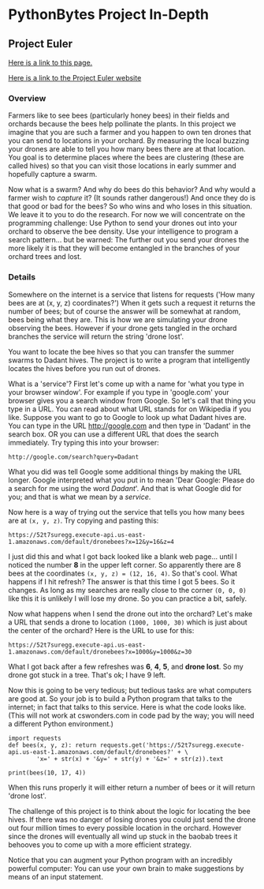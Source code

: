 # PythonBytes Project In-Depth


## Project Euler


[Here is a link to this page.](https://github.com/robfatland/pythonbytes/tree/master/projects/euler#pythonbytes-project-in-depth)



[Here is a link to the Project Euler website](https://projecteuler.net)



### Overview


Farmers like to see bees (particularly honey bees) in their fields and orchards because the bees help pollinate the plants. 
In this project we imagine that you are such a farmer and you happen to own ten drones that you can send to locations in 
your orchard. By measuring the local buzzing your drones are able to tell you how many bees there are at that location. 
You goal is to determine places where the bees are clustering (these are called hives) so that you can visit those locations
in early summer and hopefully capture a swarm. 


Now what is a swarm? And why do bees do this behavior? And why would a farmer wish to *capture* it? (It sounds rather
dangerous!) And once they do is that good or bad for the bees? So who wins and who loses in this situation. We leave it
to you to do the research. For now we will concentrate on the programming challenge: Use Python to send your drones out 
into your orchard to observe the bee density. Use your intelligence to program a search pattern... but be warned: 
The further out you send your drones the more likely it is that they will become entangled in the branches of your
orchard trees and lost. 



### Details


Somewhere on the internet is a service that listens for requests ('How many bees are at (x, y, z) coordinates?') When it
gets such a request it returns the number of bees; but of course the answer will be somewhat at random, bees being what
they are. This is how we are simulating your drone observing the bees. However if your drone gets tangled in the orchard
branches the service will return the string 'drone lost'. 


You want to locate the bee hives so that you can transfer the summer swarms to Dadant hives. 
The project is to write a program that intelligently locates the hives before you run out of drones.  


What is a 'service'? First let's come up with a name for 'what you type in your browser window'. For example if you
type in 'google.com' your browser gives you a search window from Google. So let's call that thing you type in a URL.
You can read about what URL stands for on Wikipedia if you like. Suppose you want to go to Google to look up what
Dadant hives are. You can type in the URL http://google.com and then type in 'Dadant' in the search box. OR you can
use a different URL that does the search immediately. Try typing this into your browser: 


```
http://google.com/search?query=Dadant
```

What you did was tell Google some additional things by making the URL longer. Google interpreted what you put in
to mean 'Dear Google: Please do a search for me using the word *Dadant*'. And that is what Google did for you; and
that is what we mean by a *service*. 


Now here is a way of trying out the service that tells you how many bees are at ```(x, y, z)```. Try copying 
and pasting this: 


```
https://52t7suregg.execute-api.us-east-1.amazonaws.com/default/dronebees?x=12&y=16&z=4
```

I just did this and what I got back looked like a blank web page... until I noticed the number **8** in the upper left corner. 
So apparently there are 8 bees at the coordinates ```(x, y, z) = (12, 16, 4)```. So that's cool. What happens if I hit refresh?
The answer is that this time I got 5 bees. So it changes. As long as my searches are really close to the corner ```(0, 0, 0)```
like this it is unlikely I will lose my drone. So you can practice a bit, safely. 


Now what happens when I send the drone out into the orchard? Let's make a URL that sends a drone to location ```(1000, 1000, 30)```
which is just about the center of the orchard? Here is the URL to use for this: 


```
https://52t7suregg.execute-api.us-east-1.amazonaws.com/default/dronebees?x=1000&y=1000&z=30
```

What I got back after a few refreshes was **6**, **4**, **5**, and **drone lost**. So my drone got stuck in a tree. 
That's ok; I have 9 left. 


Now this is going to be very tedious; but tedious tasks are what computers are good at. So your job is to build 
a Python program that talks to the internet; in fact that talks to this service.  Here is what the code looks like.
(This will not work at cswonders.com in code pad by the way; you will need a different Python environment.)


```
import requests
def bees(x, y, z): return requests.get('https://52t7suregg.execute-api.us-east-1.amazonaws.com/default/dronebees?' + \
        'x=' + str(x) + '&y=' + str(y) + '&z=' + str(z)).text
    
print(bees(10, 17, 4))
```


When this runs properly it will either return a number of bees or it will return 'drone lost'. 


The challenge of this project is to think about the logic for locating the bee hives. If there was no danger of
losing drones you could just send the drone out four million times to every possible location in the orchard. 
However since the drones will eventually all wind up stuck in the baobab trees it behooves you to come up with 
a more efficient strategy.


Notice that you can augment your Python program with an incredibly powerful computer: You can use your own brain
to make suggestions by means of an input statement. 


